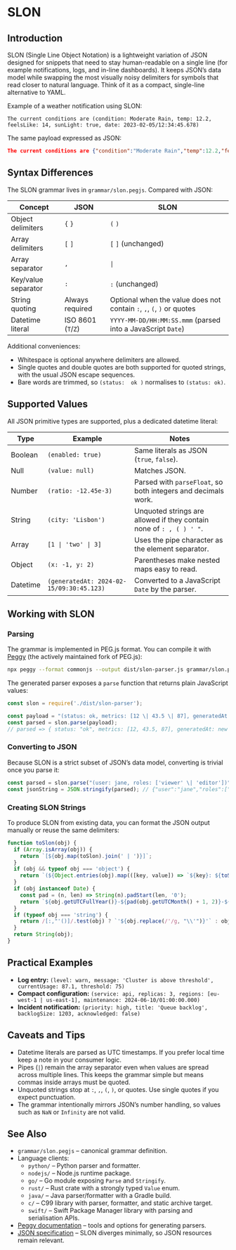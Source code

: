 # SLON

## Introduction

SLON (Single Line Object Notation) is a lightweight variation of JSON designed for snippets that need to stay human-readable on a single line (for example notifications, logs, and in-line dashboards). It keeps JSON’s data model while swapping the most visually noisy delimiters for symbols that read closer to natural language. Think of it as a compact, single-line alternative to YAML.

Example of a weather notification using SLON:

````text
The current conditions are (condition: Moderate Rain, temp: 12.2, feelsLike: 14, sunLight: true, date: 2023-02-05/12:34:45.678)
````

The same payload expressed as JSON:

````json
The current conditions are {"condition":"Moderate Rain","temp":12.2,"feelsLike":14,"sunLight":true,"date":"2023-02-05T12:34:45.678Z"}
````

## Syntax Differences

The SLON grammar lives in `grammar/slon.pegjs`. Compared with JSON:

| Concept | JSON | SLON |
|---------|------|------|
| Object delimiters | `{` `}` | `(` `)` |
| Array delimiters | `[` `]` | `[` `]` (unchanged) |
| Array separator | `,` | `\|` |
| Key/value separator | `:` | `:` (unchanged) |
| String quoting | Always required | Optional when the value does not contain `:`, `,`, `(`, `)` or quotes |
| Datetime literal | ISO 8601 (`T`/`Z`) | `YYYY-MM-DD/HH:MM:SS.mmm` (parsed into a JavaScript `Date`) |

Additional conveniences:
- Whitespace is optional anywhere delimiters are allowed.
- Single quotes and double quotes are both supported for quoted strings, with the usual JSON escape sequences.
- Bare words are trimmed, so `(status:  ok )` normalises to `(status: ok)`.

## Supported Values

All JSON primitive types are supported, plus a dedicated datetime literal:

| Type | Example | Notes |
|------|---------|-------|
| Boolean | `(enabled: true)` | Same literals as JSON (`true`, `false`). |
| Null | `(value: null)` | Matches JSON. |
| Number | `(ratio: -12.45e-3)` | Parsed with `parseFloat`, so both integers and decimals work. |
| String | `(city: 'Lisbon')` | Unquoted strings are allowed if they contain none of `: , ( ) ' "`. |
| Array | `[1 \| 'two' \| 3]` | Uses the pipe character as the element separator. |
| Object | `(x: -1, y: 2)` | Parentheses make nested maps easy to read. |
| Datetime | `(generatedAt: 2024-02-15/09:30:45.123)` | Converted to a JavaScript `Date` by the parser. |

## Working with SLON

### Parsing

The grammar is implemented in PEG.js format. You can compile it with [Peggy](https://peggyjs.org/) (the actively maintained fork of PEG.js):

```bash
npx peggy --format commonjs --output dist/slon-parser.js grammar/slon.pegjs
```

The generated parser exposes a `parse` function that returns plain JavaScript values:

```javascript
const slon = require('./dist/slon-parser');

const payload = "(status: ok, metrics: [12 \| 43.5 \| 87], generatedAt: 2024-03-01/18:22:10.001)";
const parsed = slon.parse(payload);
// parsed => { status: "ok", metrics: [12, 43.5, 87], generatedAt: new Date("2024-03-01T18:22:10.001Z") }
```

### Converting to JSON

Because SLON is a strict subset of JSON’s data model, converting is trivial once you parse it:

```javascript
const parsed = slon.parse("(user: jane, roles: ['viewer' \| 'editor'])");
const jsonString = JSON.stringify(parsed); // {"user":"jane","roles":["viewer","editor"]}
```

### Creating SLON Strings

To produce SLON from existing data, you can format the JSON output manually or reuse the same delimiters:

```javascript
function toSlon(obj) {
  if (Array.isArray(obj)) {
    return `[${obj.map(toSlon).join(' | ')}]`;
  }
  if (obj && typeof obj === 'object') {
    return `(${Object.entries(obj).map(([key, value]) => `${key}: ${toSlon(value)}`).join(', ')})`;
  }
  if (obj instanceof Date) {
    const pad = (n, len) => String(n).padStart(len, '0');
    return `${obj.getUTCFullYear()}-${pad(obj.getUTCMonth() + 1, 2)}-${pad(obj.getUTCDate(), 2)}/${pad(obj.getUTCHours(), 2)}:${pad(obj.getUTCMinutes(), 2)}:${pad(obj.getUTCSeconds(), 2)}.${pad(obj.getUTCMilliseconds(), 3)}`;
  }
  if (typeof obj === 'string') {
    return /[:,"'()]/.test(obj) ? `'${obj.replace(/'/g, "\\'")}'` : obj;
  }
  return String(obj);
}
```

## Practical Examples

- **Log entry:** `(level: warn, message: 'Cluster is above threshold', currentUsage: 87.1, threshold: 75)`
- **Compact configuration:** `(service: api, replicas: 3, regions: [eu-west-1 | us-east-1], maintenance: 2024-06-10/01:00:00.000)`
- **Incident notification:** `(priority: high, title: 'Queue backlog', backlogSize: 1203, acknowledged: false)`

## Caveats and Tips

- Datetime literals are parsed as UTC timestamps. If you prefer local time keep a note in your consumer logic.
- Pipes (`|`) remain the array separator even when values are spread across multiple lines. This keeps the grammar simple but means commas inside arrays must be quoted.
- Unquoted strings stop at `:`, `,`, `(`, `)`, or quotes. Use single quotes if you expect punctuation.
- The grammar intentionally mirrors JSON’s number handling, so values such as `NaN` or `Infinity` are not valid.

## See Also

- `grammar/slon.pegjs` – canonical grammar definition.
- Language clients:
  - `python/` – Python parser and formatter.
  - `nodejs/` – Node.js runtime package.
  - `go/` – Go module exposing `Parse` and `Stringify`.
  - `rust/` – Rust crate with a strongly typed `Value` enum.
  - `java/` – Java parser/formatter with a Gradle build.
  - `c/` – C99 library with parser, formatter, and static archive target.
  - `swift/` – Swift Package Manager library with parsing and serialisation APIs.
- [Peggy documentation](https://peggyjs.org/documentation.html) – tools and options for generating parsers.
- [JSON specification](https://www.json.org/json-en.html) – SLON diverges minimally, so JSON resources remain relevant.
